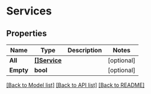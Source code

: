 # Services

## Properties

Name | Type | Description | Notes
------------ | ------------- | ------------- | -------------
**All** | [**[]Service**](Service.md) |  | [optional] 
**Empty** | **bool** |  | [optional] 

[[Back to Model list]](../README.md#documentation-for-models) [[Back to API list]](../README.md#documentation-for-api-endpoints) [[Back to README]](../README.md)


